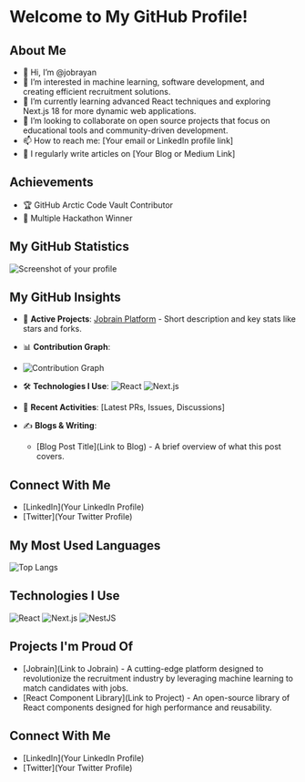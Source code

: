 # Welcome to My GitHub Profile!

## About Me
- 👋 Hi, I’m @jobrayan
- 👀 I’m interested in machine learning, software development, and creating efficient recruitment solutions.
- 🌱 I’m currently learning advanced React techniques and exploring Next.js 18 for more dynamic web applications.
- 💞️ I’m looking to collaborate on open source projects that focus on educational tools and community-driven development.
- 📫 How to reach me: [Your email or LinkedIn profile link]
- 📝 I regularly write articles on [Your Blog or Medium Link]

## Achievements
- 🏆 GitHub Arctic Code Vault Contributor
- 🥇 Multiple Hackathon Winner

## My GitHub Statistics
![Screenshot of your profile](https://i.postimg.cc/y8HCF7w7/Screenshot-from-2025-02-16-11-35-36.png)

## My GitHub Insights

- 🚀 **Active Projects**: [Jobrain Platform](https://beta.jobrain.app/) - Short description and key stats like stars and forks.
- 📊 **Contribution Graph**:
- 
  ![Contribution Graph](https://ghchart.rshah.org/jobrayan)

  
- 🛠️ **Technologies I Use**:
  ![React](https://img.shields.io/badge/-React-61DAFB?style=flat-square&logo=react&logoColor=white)
  ![Next.js](https://img.shields.io/badge/-Next.js-000000?style=flat-square&logo=next.js)
- 📝 **Recent Activities**: [Latest PRs, Issues, Discussions]
- ✍️ **Blogs & Writing**:
  - [Blog Post Title](Link to Blog) - A brief overview of what this post covers.

## Connect With Me
- [LinkedIn](Your LinkedIn Profile)
- [Twitter](Your Twitter Profile)


## My Most Used Languages

![Top Langs](https://github-readme-stats.vercel.app/api/top-langs/?username=jobrayan&layout=compact&theme=radical)

## Technologies I Use
![React](https://img.shields.io/badge/-React-61DAFB?style=flat-square&logo=react&logoColor=white)
![Next.js](https://img.shields.io/badge/-Next.js-000000?style=flat-square&logo=next.js)
![NestJS](https://img.shields.io/badge/-NestJS-ea2845?style=flat-square&logo=nestjs&logoColor=white)

## Projects I'm Proud Of

- [Jobrain](Link to Jobrain) - A cutting-edge platform designed to revolutionize the recruitment industry by leveraging machine learning to match candidates with jobs.
- [React Component Library](Link to Project) - An open-source library of React components designed for high performance and reusability.

## Connect With Me
- [LinkedIn](Your LinkedIn Profile)
- [Twitter](Your Twitter Profile)

